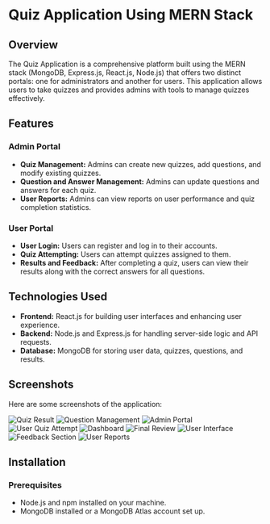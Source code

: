 # Quiz Application Using MERN Stack

## Overview
The Quiz Application is a comprehensive platform built using the MERN stack (MongoDB, Express.js, React.js, Node.js) that offers two distinct portals: one for administrators and another for users. This application allows users to take quizzes and provides admins with tools to manage quizzes effectively.

## Features

### Admin Portal
- **Quiz Management:** Admins can create new quizzes, add questions, and modify existing quizzes.
- **Question and Answer Management:** Admins can update questions and answers for each quiz.
- **User Reports:** Admins can view reports on user performance and quiz completion statistics.

### User Portal
- **User Login:** Users can register and log in to their accounts.
- **Quiz Attempting:** Users can attempt quizzes assigned to them.
- **Results and Feedback:** After completing a quiz, users can view their results along with the correct answers for all questions.

## Technologies Used
- **Frontend:** React.js for building user interfaces and enhancing user experience.
- **Backend:** Node.js and Express.js for handling server-side logic and API requests.
- **Database:** MongoDB for storing user data, quizzes, questions, and results.

## Screenshots
Here are some screenshots of the application:

![Quiz Result](https://github.com/user-attachments/assets/7f266bab-c4ef-4af2-91e4-a4c8b5fe1121)
![Question Management](https://github.com/user-attachments/assets/29cd1af1-9d07-44cd-8618-3976df5ed926)
![Admin Portal](https://github.com/user-attachments/assets/d1b701a7-159a-4d12-869a-0a84a206c23a)
![User Quiz Attempt](https://github.com/user-attachments/assets/cd2392de-4524-41fc-8da5-e10bf89b3fba)
![Dashboard](https://github.com/user-attachments/assets/ff9249d9-5317-4116-a6f6-339b592ad742)
![Final Review](https://github.com/user-attachments/assets/fad56026-072d-4a5c-aac6-2aebe0993a6d)
![User Interface](https://github.com/user-attachments/assets/c6e623b6-6dfd-484a-9e36-5d112ffea5ae)
![Feedback Section](https://github.com/user-attachments/assets/45a17afe-b30a-4552-919a-30c37faea5bf)
![User Reports](https://github.com/user-attachments/assets/8caffb67-bf24-4e32-867e-80bfdf27b2ca)

## Installation

### Prerequisites
- Node.js and npm installed on your machine.
- MongoDB installed or a MongoDB Atlas account set up.

